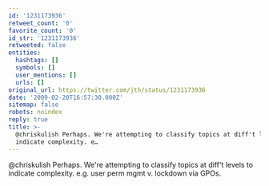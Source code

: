 ```yaml
---
id: '1231173936'
retweet_count: '0'
favorite_count: '0'
id_str: '1231173936'
retweeted: false
entities:
  hashtags: []
  symbols: []
  user_mentions: []
  urls: []
original_url: https://twitter.com/jth/status/1231173936
date: '2009-02-20T16:57:30.000Z'
sitemap: false
robots: noindex
reply: true
title: >-
  @chriskulish Perhaps. We're attempting to classify topics at diff't levels to
  indicate complexity. e…
---
```


@chriskulish Perhaps. We're attempting to classify topics at diff't levels to indicate complexity. e.g. user perm mgmt v. lockdown via GPOs.